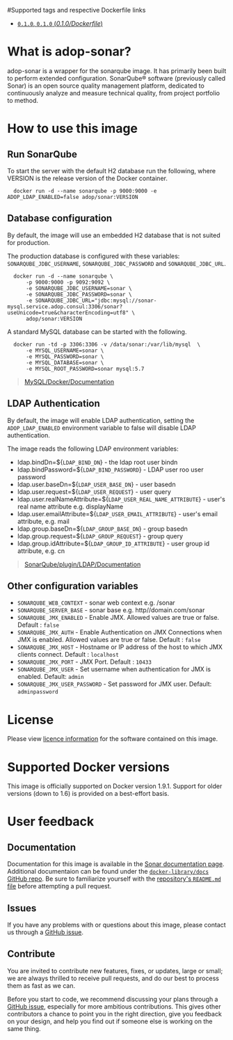 #Supported tags and respective Dockerfile links

- [`0.1.0`, `0.1.0` (*0.1.0/Dockerfile*)](https://github.com/Accenture/adop-sonar/blob/master/Dockerfile.md)

# What is adop-sonar?

adop-sonar is a wrapper for the sonarqube image. It has primarily been built to perform extended configuration.
SonarQube® software (previously called Sonar) is an open source quality management platform, dedicated to continuously analyze and measure technical quality, from project portfolio to method.

# How to use this image

## Run SonarQube

To start the server with the default H2 database run the following, where VERSION is the release version of the Docker container.

      docker run -d --name sonarqube -p 9000:9000 -e ADOP_LDAP_ENABLED=false adop/sonar:VERSION

## Database configuration

By default, the image will use an embedded H2 database that is not suited for production.

The production database is configured with these variables: `SONARQUBE_JDBC_USERNAME`, `SONARQUBE_JDBC_PASSWORD` and `SONARQUBE_JDBC_URL`.

      docker run -d --name sonarqube \
          -p 9000:9000 -p 9092:9092 \
          -e SONARQUBE_JDBC_USERNAME=sonar \
          -e SONARQUBE_JDBC_PASSWORD=sonar \
          -e SONARQUBE_JDBC_URL="jdbc:mysql://sonar-mysql.service.adop.consul:3306/sonar?useUnicode=true&characterEncoding=utf8" \
          adop/sonar:VERSION

A standard MySQL database can be started with the following.

      docker run -td -p 3306:3306 -v /data/sonar:/var/lib/mysql  \
          -e MYSQL_USERNAME=sonar \
          -e MYSQL_PASSWORD=sonar \
          -e MYSQL_DATABASE=sonar \
          -e MYSQL_ROOT_PASSWORD=sonar mysql:5.7

> [MySQL/Docker/Documentation](https://registry.hub.docker.com/_/mysql/)

## LDAP Authentication

By default, the image will enable LDAP authentication, setting the `ADOP_LDAP_ENABLED` environment variable to false will disable LDAP authentication.

The image reads the following LDAP environment variables:

 * ldap.bindDn=${`LDAP_BIND_DN`} - the ldap root user bindn
 * ldap.bindPassword=${`LDAP_BIND_PASSWORD`} - LDAP user roo user password
 * ldap.user.baseDn=${`LDAP_USER_BASE_DN`} - user basedn
 * ldap.user.request=${`LDAP_USER_REQUEST`} - user query
 * ldap.user.realNameAttribute=${`LDAP_USER_REAL_NAME_ATTRIBUTE`} - user's real name attribute e.g. displayName
 * ldap.user.emailAttribute=${`LDAP_USER_EMAIL_ATTRIBUTE`} - user's email attribute, e.g. mail
 * ldap.group.baseDn=${`LDAP_GROUP_BASE_DN`} - group basedn
 * ldap.group.request=${`LDAP_GROUP_REQUEST`} - group query
 * ldap.group.idAttribute=${`LDAP_GROUP_ID_ATTRIBUTE`} - user group id attribute, e.g. cn

> [SonarQube/plugin/LDAP/Documentation](http://redirect.sonarsource.com/plugins/ldap.html)

## Other configuration variables

 * `SONARQUBE_WEB_CONTEXT` - sonar web context e.g. /sonar
 * `SONARQUBE_SERVER_BASE` - sonar base e.g. http//domain.com/sonar
 * `SONARQUBE_JMX_ENABLED` - Enable JMX. Allowed values are true or false. Default : `false`
 * `SONARQUBE_JMX_AUTH` - Enable Authentication on JMX Connections when JMX is enabled. Allowed values are true or false. Default : `false`
 * `SONARQUBE_JMX_HOST` - Hostname or IP address of the host to which JMX clients connect. Default : `localhost`
 * `SONARQUBE_JMX_PORT` - JMX Port. Default : `10433`
 * `SONARQUBE_JMX_USER` - Set username when authentication for JMX is enabled. Default: `admin`
 * `SONARQUBE_JMX_USER_PASSWORD` - Set password for JMX user. Default: `adminpassword`

# License
Please view [licence information](LICENCE.md) for the software contained on this image.

# Supported Docker versions

This image is officially supported on Docker version 1.9.1.
Support for older versions (down to 1.6) is provided on a best-effort basis.

# User feedback

## Documentation
Documentation for this image is available in the [Sonar documentation page](http://docs.sonarqube.org/display/SONAR/Documentation).
Additional documentaion can be found under the [`docker-library/docs` GitHub repo](https://github.com/docker-library/docs). Be sure to familiarize yourself with the [repository's `README.md` file](https://github.com/docker-library/docs/blob/master/README.md) before attempting a pull request.

## Issues
If you have any problems with or questions about this image, please contact us through a [GitHub issue](https://github.com/Accenture/adop-sonar/issues).

## Contribute
You are invited to contribute new features, fixes, or updates, large or small; we are always thrilled to receive pull requests, and do our best to process them as fast as we can.

Before you start to code, we recommend discussing your plans through a [GitHub issue](https://github.com/Accenture/adop-sonar/issues), especially for more ambitious contributions. This gives other contributors a chance to point you in the right direction, give you feedback on your design, and help you find out if someone else is working on the same thing.
